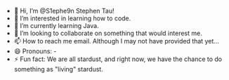 - 👋 Hi, I’m @S1ephe9n Stephen Tau!
- 👀 I’m interested in learning how to code.
- 🌱 I’m currently learning Java.
- 💞️ I’m looking to collaborate on something that would interest me.
- 📫 How to reach me email. Although I may not have provided that yet...
- 😄 Pronouns: -
- ⚡ Fun fact: We are all stardust, and right now, we have the chance to do something as "living" stardust.

<!---
S1ephe9/S1ephe9 is a ✨ special ✨ repository because its `README.md` (this file) appears on your GitHub profile.
You can click the Preview link to take a look at your changes.
--->
